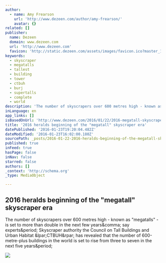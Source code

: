 ```yaml
---
author:
  - name: Amy Frearson
    url: 'http://www.dezeen.com/author/amy-frearson/'
    avatar: {}
related: []
publisher:
  name: Dezeen
  domain: www.dezeen.com
  url: 'http://www.dezeen.com'
  favicon: 'http://static.dezeen.com/assets/images/favicon.ico?master_1150'
keywords:
  - skyscraper
  - megatalls
  - tallest
  - building
  - tower
  - ctbuh
  - burj
  - supertalls
  - complete
  - world
description: 'The number of skyscrapers over 600 metres high - known as "megatalls" - is set to more than double in the next few years, say experts. Skyscraper authority the Council on Tall Buildings and Urban Habitat (CTBUH) has revealed that the number of 600-metre-plus buildings in the world is set to rise from three to seven in the next five years.'
inLanguage: en
app_links: []
isBasedOnUrl: 'http://www.dezeen.com/2016/01/22/2016-megatall-skyscraper-era-council-tall-buildings-urban-habitat-ctbuh/'
title: '2016 heralds beginning of the "megatall" skyscraper era'
datePublished: '2016-01-23T19:20:04.482Z'
dateModified: '2016-01-23T16:02:00.180Z'
sourcePath: _posts/2016-01-22-2016-heralds-beginning-of-the-megatall-skyscraper-era.md
published: true
inFeed: true
hasPage: false
inNav: false
starred: false
authors: []
_context: 'http://schema.org'
_type: MediaObject

---
```

<article style=""><h1>2016 heralds beginning of the "megatall" skyscraper era</h1><p>The number of skyscrapers over 600 metres high - known as "megatalls" - is set to more than double in the next few years&amp;comma; say experts&amp;period; Skyscraper authority the Council on Tall Buildings and Urban Habitat &amp;lpar;CTBUH&amp;rpar; has revealed that the number of 600-metre-plus buildings in the world is set to rise from three to seven in the next five years&amp;period;</p><img src="http://static.dezeen.com/uploads/2016/01/The-Kingdom-Tower_Adrian-Smith_Gordon-Gill-Architecture-_dezeen_social.jpg" /></article>